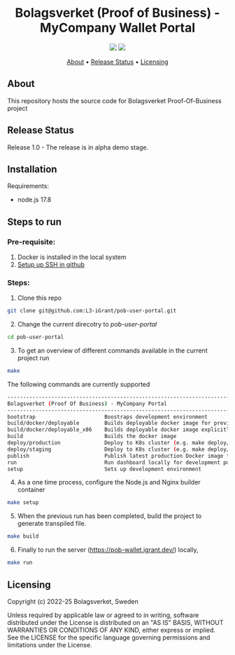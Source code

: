 <h1 align="center">
    Bolagsverket (Proof of Business) - MyCompany Wallet Portal
</h1>

<p align="center">
    <a href="/../../commits/" title="Last Commit"><img src="https://img.shields.io/github/last-commit/L3-iGrant/pob-user-portal?style=flat"></a>
    <a href="/../../issues" title="Open Issues"><img src="https://img.shields.io/github/issues/L3-iGrant/pob-user-portal?style=flat"></a>
</p>

<p align="center">
  <a href="#about">About</a> •
  <a href="#release-status">Release Status</a> •
  <a href="#licensing">Licensing</a>
</p>

## About

This repository hosts the source code for Bolagsverket Proof-Of-Business project  
## Release Status

Release 1.0 - The release is in alpha demo stage. 
## Installation

Requirements:
- node.js 17.8 

## Steps to run
### **Pre-requisite:**   

1. Docker is installed in the local system
2. [Setup up SSH in github](https://docs.github.com/en/authentication/connecting-to-github-with-ssh)

### **Steps:**

1. Clone this repo
```bash
git clone git@github.com:L3-iGrant/pob-user-portal.git
```

2. Change the current direcotry to *pob-user-portal*

```bash
cd pob-user-portal
```

3. To get an overview of different commands available in the current project run 

```bash
make
```
The following commands are currently supported

```bash
------------------------------------------------------------------------
Bolagsverket (Proof Of Business) - MyCompany Portal
------------------------------------------------------------------------
bootstrap                      Boostraps development environment
build/docker/deployable        Builds deployable docker image for preview, staging and production
build/docker/deployable_x86    Builds deployable docker image explicitly for x86 architecture
build                          Builds the docker image
deploy/production              Deploy to K8s cluster (e.g. make deploy/{preview,staging,production})
deploy/staging                 Deploy to K8s cluster (e.g. make deploy/{preview,staging,staging})
publish                        Publish latest production Docker image to docker hub
run                            Run dashboard locally for development purposes
setup                          Sets up development environment
```

4. As a one time process, configure the Node.js and Nginx builder container

```bash
make setup 
```

5. When the previous run has been completed, build the project to generate transpiled file.

```bash
make build
```

6. Finally to run the server (https://pob-wallet.igrant.dev/) locally,

```bash
make run
```
## Licensing
Copyright (c) 2022-25 Bolagsverket, Sweden

Unless required by applicable law or agreed to in writing, software distributed under the License is distributed on an "AS IS" BASIS, WITHOUT WARRANTIES OR CONDITIONS OF ANY KIND, either express or implied. See the LICENSE for the specific language governing permissions and limitations under the License.
